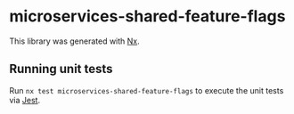 # microservices-shared-feature-flags

This library was generated with [Nx](https://nx.dev).

## Running unit tests

Run `nx test microservices-shared-feature-flags` to execute the unit tests via [Jest](https://jestjs.io).

